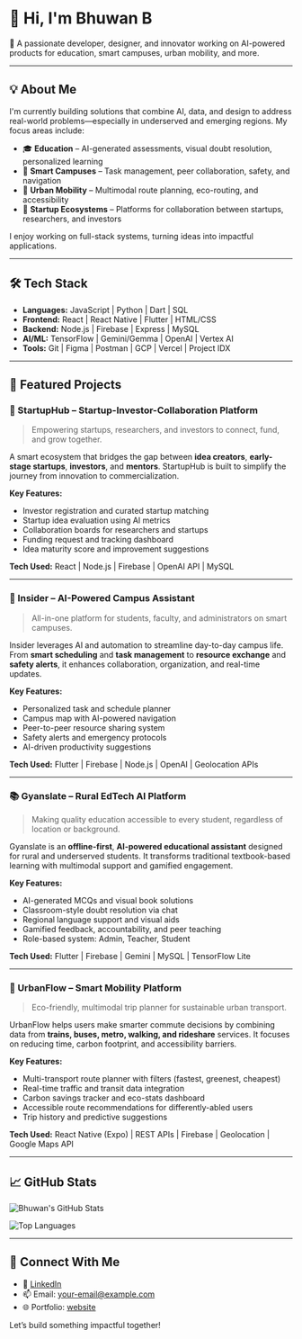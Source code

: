 # 👋 Hi, I'm Bhuwan B

🚀 A passionate developer, designer, and innovator working on AI-powered products for education, smart campuses, urban mobility, and more.

---

## 💡 About Me

I'm currently building solutions that combine AI, data, and design to address real-world problems—especially in underserved and emerging regions. My focus areas include:

- 🎓 **Education** – AI-generated assessments, visual doubt resolution, personalized learning
- 🏫 **Smart Campuses** – Task management, peer collaboration, safety, and navigation
- 🚦 **Urban Mobility** – Multimodal route planning, eco-routing, and accessibility
- 💼 **Startup Ecosystems** – Platforms for collaboration between startups, researchers, and investors

I enjoy working on full-stack systems, turning ideas into impactful applications.

---

## 🛠️ Tech Stack

- **Languages:** JavaScript | Python | Dart | SQL  
- **Frontend:** React | React Native | Flutter | HTML/CSS  
- **Backend:** Node.js | Firebase | Express | MySQL  
- **AI/ML:** TensorFlow | Gemini/Gemma | OpenAI | Vertex AI  
- **Tools:** Git | Figma | Postman | GCP | Vercel | Project IDX

---

## 📌 Featured Projects

### 🔷 StartupHub – Startup-Investor-Collaboration Platform  
> Empowering startups, researchers, and investors to connect, fund, and grow together.

A smart ecosystem that bridges the gap between **idea creators**, **early-stage startups**, **investors**, and **mentors**. StartupHub is built to simplify the journey from innovation to commercialization.

**Key Features:**
- Investor registration and curated startup matching  
- Startup idea evaluation using AI metrics  
- Collaboration boards for researchers and startups  
- Funding request and tracking dashboard  
- Idea maturity score and improvement suggestions

**Tech Used:** React | Node.js | Firebase | OpenAI API | MySQL  

---

### 🧠 Insider – AI-Powered Campus Assistant  
> All-in-one platform for students, faculty, and administrators on smart campuses.

Insider leverages AI and automation to streamline day-to-day campus life. From **smart scheduling** and **task management** to **resource exchange** and **safety alerts**, it enhances collaboration, organization, and real-time updates.

**Key Features:**
- Personalized task and schedule planner  
- Campus map with AI-powered navigation  
- Peer-to-peer resource sharing system  
- Safety alerts and emergency protocols  
- AI-driven productivity suggestions  

**Tech Used:** Flutter | Firebase | Node.js | OpenAI | Geolocation APIs  

---

### 📚 Gyanslate – Rural EdTech AI Platform  
> Making quality education accessible to every student, regardless of location or background.

Gyanslate is an **offline-first**, **AI-powered educational assistant** designed for rural and underserved students. It transforms traditional textbook-based learning with multimodal support and gamified engagement.

**Key Features:**
- AI-generated MCQs and visual book solutions  
- Classroom-style doubt resolution via chat  
- Regional language support and visual aids  
- Gamified feedback, accountability, and peer teaching  
- Role-based system: Admin, Teacher, Student  

**Tech Used:** Flutter | Firebase | Gemini | MySQL | TensorFlow Lite  

---

### 🚦 UrbanFlow – Smart Mobility Platform  
> Eco-friendly, multimodal trip planner for sustainable urban transport.

UrbanFlow helps users make smarter commute decisions by combining data from **trains, buses, metro, walking, and rideshare** services. It focuses on reducing time, carbon footprint, and accessibility barriers.

**Key Features:**
- Multi-transport route planner with filters (fastest, greenest, cheapest)  
- Real-time traffic and transit data integration  
- Carbon savings tracker and eco-stats dashboard  
- Accessible route recommendations for differently-abled users  
- Trip history and predictive suggestions  

**Tech Used:** React Native (Expo) | REST APIs | Firebase | Geolocation | Google Maps API  

---

## 📈 GitHub Stats

![Bhuwan's GitHub Stats](https://github-readme-stats.vercel.app/api?username=bhuwanb23&show_icons=true&theme=tokyonight&hide=prs,issues)

![Top Languages](https://github-readme-stats.vercel.app/api/top-langs/?username=bhuwanb23&layout=compact&theme=tokyonight)

---

## 🤝 Connect With Me

- 💼 [LinkedIn](https://www.linkedin.com/in/bhuwanb23/)
- 📫 Email: your-email@example.com
- 🌐 Portfolio: [website](https://bhuwanb23.github.io/portfolio)

Let’s build something impactful together!
